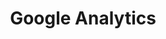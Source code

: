 ---
layout: default
title:  "Google Analytics"
parent: performance
summary: ""
index: 3
category: performance
permalink: /performance/google-analytics/
---
